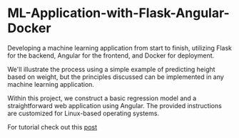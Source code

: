 # ML-Application-with-Flask-Angular-Docker
Developing a machine learning application from start to finish, utilizing Flask for the backend, Angular for the frontend, and Docker for deployment. 

We'll illustrate the process using a simple example of predicting height based on weight, but the principles discussed can be implemented in any machine learning application.

Within this project, we construct a basic regression model and a straightforward web application using Angular. The provided instructions are customized for Linux-based operating systems. 

For tutorial check out this [post](https://medium.com/@mehdi.mka/building-and-deploying-an-end-to-end-machine-learning-application-with-flask-angular-and-docker-259b96dc8c8a)
